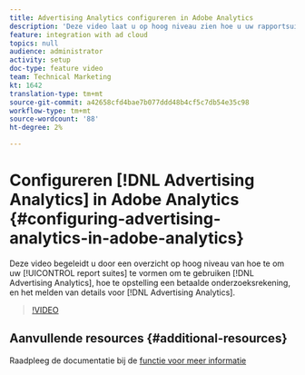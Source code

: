 ```yaml
---
title: Advertising Analytics configureren in Adobe Analytics
description: 'Deze video laat u op hoog niveau zien hoe u uw rapportsuite(s) kunt configureren om Advertising Analytics te gebruiken, hoe u een betaalaccount kunt instellen en gegevens voor Advertising Analytics kunt melden. '
feature: integration with ad cloud
topics: null
audience: administrator
activity: setup
doc-type: feature video
team: Technical Marketing
kt: 1642
translation-type: tm+mt
source-git-commit: a42658cfd4bae7b077ddd48b4cf5c7db54e35c98
workflow-type: tm+mt
source-wordcount: '88'
ht-degree: 2%

---
```



# Configureren [!DNL Advertising Analytics] in Adobe Analytics {#configuring-advertising-analytics-in-adobe-analytics}

Deze video begeleidt u door een overzicht op hoog niveau van hoe te om uw [!UICONTROL report suites] te vormen om te gebruiken [!DNL Advertising Analytics], hoe te opstelling een betaalde onderzoeksrekening, en het melden van details voor [!DNL Advertising Analytics].

>[!VIDEO](https://video.tv.adobe.com/v/23119/?quality=12)

## Aanvullende resources {#additional-resources}

Raadpleeg de documentatie bij de [functie voor meer informatie](https://docs.adobe.com/content/help/en/analytics/integration/advertising-analytics/overview.html)
